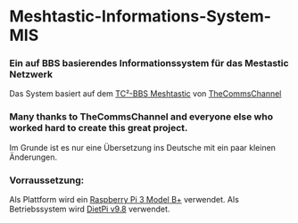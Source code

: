 # Meshtastic-Informations-System-MIS
### Ein auf BBS basierendes Informationssystem für das Mestastic Netzwerk

Das System basiert auf dem [TC²-BBS Meshtastic](https://github.com/TheCommsChannel/TC2-BBS-mesh) von [TheCommsChannel](https://github.com/TheCommsChannel)

### Many thanks to TheCommsChannel and everyone else who worked hard to create this great project.

Im Grunde ist es nur eine Übersetzung ins Deutsche mit ein paar kleinen Änderungen. 

### Vorraussetzung:
Als Plattform wird ein [Raspberry Pi 3 Model B+](https://www.raspberrypi.com/products/raspberry-pi-3-model-b-plus/) verwendet.
Als Betriebssystem wird [DietPi v9.8](https://dietpi.com/) verwendet.


[]()
